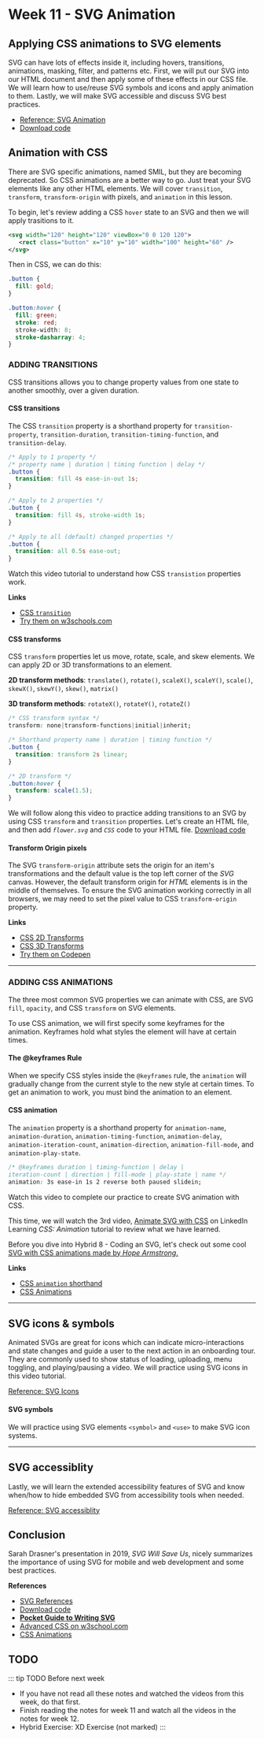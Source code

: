 # Week 11 - SVG Animation 

## Applying CSS animations to SVG elements

SVG can have lots of effects inside it, including hovers, transitions, animations, masking, filter, and patterns etc. First, we will put our SVG into our HTML document and then apply some of these effects in our CSS file. We will learn how to use/reuse SVG symbols and icons and apply animation to them. Lastly, we will make SVG accessible and discuss SVG best practices.

- [Reference: SVG Animation](../week10/svg.md#svg-animation)
- [Download code](../week10/svg.md#resources)


## Animation with CSS

There are SVG specific animations, named SMIL, but they are becoming deprecated. So CSS animations are a better way to go. Just treat your SVG elements like any other HTML elements. We will cover `transition`, `transform`, `transform-origin` with pixels, and `animation` in this lesson. 

To begin, let's review adding a CSS `hover` state to an SVG and then we will apply trasitions to it.

```xml
<svg width="120" height="120" viewBox="0 0 120 120">
   <rect class="button" x="10" y="10" width="100" height="60" />
</svg>
```

Then in CSS, we can do this:

```css
.button {
  fill: gold;
}

.button:hover {
  fill: green;
  stroke: red;
  stroke-width: 8;
  stroke-dasharray: 4;
}
```

### ADDING TRANSITIONS

CSS transitions allows you to change property values from one state to another smoothly, over a given duration.

#### CSS transitions

The CSS `transition` property is a shorthand property for `transition-property`, `transition-duration`, `transition-timing-function`, and `transition-delay`. 

```css
/* Apply to 1 property */
/* property name | duration | timing function | delay */
.button {
  transition: fill 4s ease-in-out 1s;
}

/* Apply to 2 properties */
.button {
  transition: fill 4s, stroke-width 1s;
}

/* Apply to all (default) changed properties */
.button {
  transition: all 0.5s ease-out;
}
```

Watch this video tutorial to understand how CSS `transistion` properties work.

<YouTube
  title="Animating with CSS Transitions - A look at the transition properties"
  url="https://www.youtube.com/embed/Nloq6uzF8RQ"
/> 

**Links**

- [CSS `transition`](https://www.w3schools.com/css/css3_transitions.asp)
- [Try them on w3schools.com](https://www.w3schools.com/css/exercise.asp?filename=exercise_css3_transitions5)


#### CSS transforms

CSS `transform` properties let us move, rotate, scale, and skew elements. We can apply 2D or 3D transformations to an element.

**2D transform methods**: `translate()`, `rotate()`, `scaleX()`, `scaleY()`, `scale()`, `skewX()`, `skewY()`, `skew()`, `matrix()`

**3D transform methods**: `rotateX()`, `rotateY()`, `rotateZ()`

```css
/* CSS transform syntax */
transform: none|transform-functions|initial|inherit;
```

```css
/* Shorthand property name | duration | timing function */
.button {
  transition: transform 2s linear;
}

/* 2D transform */
.button:hover {
  transform: scale(1.5);
}
```

We will follow along this video to practice adding transitions to an SVG by using CSS `transform` and `transition` properties. Let's create an HTML file, and then add _`flower.svg`_ and _`CSS`_ code to your HTML file. [Download code](../week10/svg.md#resources)

<YouTube
  title="SVG Transitions"
  url="https://www.youtube.com/embed/vwIVdI3WMIc"
/> 

#### Transform Origin pixels 

The SVG `transform-origin` attribute sets the origin for an item's transformations and the default value is the top left corner of the *SVG* canvas. However, the default transform origin for *HTML* elements is in the middle of themselves. To ensure the SVG animation working correctly in all browsers, we may need to set the pixel value to CSS `transform-origin` property. 

<YouTube
  title="SVG transform-origin"
  url="https://www.youtube.com/embed/AcdOzdoB390"
/> 


**Links**

- [CSS 2D Transforms](https://www.w3schools.com/css/css3_2dtransforms.asp)
- [CSS 3D Transforms](https://www.w3schools.com/cssref/css3_pr_transform.asp)
- [Try them on Codepen](https://codepen.io/nat-king/pen/LKgeoE)

---

### ADDING CSS ANIMATIONS

The three most common SVG properties we can animate with CSS, are SVG `fill`, `opacity`, and CSS `transform` on SVG elements. 

To use CSS animation, we will first specify some keyframes for the animation. Keyframes hold what styles the element will have at certain times.

#### The @keyframes Rule

When we specify CSS styles inside the `@keyframes` rule, the `animation` will gradually change from the current style to the new style at certain times. To get an animation to work, you must bind the animation to an element.

#### CSS animation

The `animation` property is a shorthand property for `animation-name`, `animation-duration`, `animation-timing-function`, `animation-delay`, `animation-iteration-count`, `animation-direction`, `animation-fill-mode`, and `animation-play-state`.

```css
/* @keyframes duration | timing-function | delay | 
iteration-count | direction | fill-mode | play-state | name */
animation: 3s ease-in 1s 2 reverse both paused slidein;
```

Watch this video to complete our practice to create SVG animation with CSS. 
<YouTube
  title="SVG animations"
  url="https://www.youtube.com/embed/8s70jpw5B5c"
/> 

This time, we will watch the 3rd video, [Animate SVG with CSS](https://www.linkedin.com/learning/css-animation/animate-svg-with-css) on LinkedIn Learning *CSS: Animation* tutorial to review what we have learned. 

Before you dive into Hybrid 8 - Coding an SVG, let's check out some cool [SVG with CSS animations made by *Hope Armstrong*.](https://blog.logrocket.com/animating-svg-with-css-83e8e27d739c/)


**Links**

- [CSS `animation` shorthand](https://developer.mozilla.org/en-US/docs/Web/CSS/animation)
- [CSS Animations](https://www.w3schools.com/cssref/css3_pr_animation.asp)

---

## SVG icons & symbols

Animated SVGs are great for icons which can indicate micro-interactions and state changes and guide a user to the next action in an onboarding tour. They are commonly used to show status of loading, uploading, menu toggling, and playing/pausing a video. We will practice using SVG icons in this video tutorial. 

[Reference: SVG Icons](../week10/svg.md#svg-icons)

<YouTube
  title="SVG icons"
  url="https://www.youtube.com/embed/EhNHe-f0LBI"
/> 

#### SVG symbols

We will practice using SVG elements `<symbol>` and `<use>` to make SVG icon systems.

<YouTube
  title="SVG symbols"
  url="https://www.youtube.com/embed/BO13gECyiuE"
/> 

---

## SVG accessiblity
Lastly, we will learn the extended accessibility features of SVG and know when/how to hide embedded SVG from accessibility tools when needed.

[Reference: SVG accessiblity](../week10/svg.md#embedded-svg-accessibility)

<YouTube
  title="SVG accessiblity"
  url="https://www.youtube.com/embed/BieUh304KDA"
/> 

## Conclusion

Sarah Drasner's presentation in 2019, *SVG Will Save Us*, nicely summarizes the importance of using SVG for mobile and web development and some best practices.

<YouTube
  title="SVG Will Save Us"
  url="https://www.youtube.com/embed/sxte3WpyO60"
/> 


**References**
- [SVG References](../week10/svg.md)
- [Download code](../week10/svg.md#resources)
- [**Pocket Guide to Writing SVG**](http://svgpocketguide.com/)
- [Advanced CSS on w3school.com](https://www.w3schools.com/css/css3_2dtransforms.asp)
- [CSS Animations](https://blog.logrocket.com/animating-svg-with-css-83e8e27d739c/)


## TODO

::: tip TODO Before next week

- If you have not read all these notes and watched the videos from this week, do that first.
- Finish reading the notes for week 11 and watch all the videos in the notes for week 12.
- Hybrid Exercise: XD Exercise (not marked)
  :::
